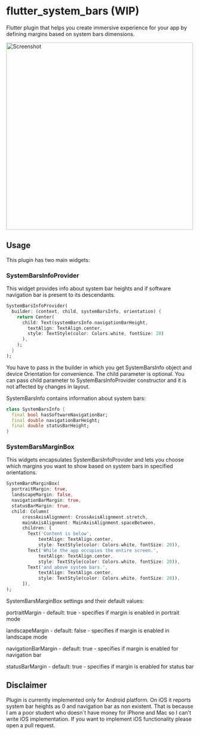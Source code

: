 # flutter_system_bars (WIP)

Flutter plugin that helps you create immersive experience for your app by defining margins based on system bars dimensions.

<img src="https://i.imgur.com/tfOu1bF.png" width="500" alt="Screenshot">

## Usage

This plugin has two main widgets:

### SystemBarsInfoProvider

This widget provides info about system bar heights and if software navigation bar is present to its descendants.

```dart
SystemBarsInfoProvider(
  builder: (context, child, systemBarsInfo, orientation) {
    return Center(
      child: Text(systemBarsInfo.navigationBarHeight, 
        textAlign: TextAlign.center, 
        style: TextStyle(color: Colors.white, fontSize: 20)
      ),
    );
  }
);
```

You have to pass in the builder in which you get SystemBarsInfo object and device Orientation for convenience.
The child parameter is optional. You can pass child parameter to SystemBarsInfoProvider constructor and it is not affected by changes in layout.

SystemBarsInfo contains information about system bars:

```dart
class SystemBarsInfo {
  final bool hasSoftwareNavigationBar;
  final double navigationBarHeight;
  final double statusBarHeight;
}
```

### SystemBarsMarginBox

This widgets encapsulates SystemBarsInfoProvider and lets you choose which margins you want to show based on system bars in specified orientations.

```dart
SystemBarsMarginBox(
  portraitMargin: true,
  landscapeMargin: false,
  navigationBarMargin: true,
  statusBarMargin: true,
  child: Column(
      crossAxisAlignment: CrossAxisAlignment.stretch,
      mainAxisAlignment: MainAxisAlignment.spaceBetween,
      children: [
        Text('Content is below',
            textAlign: TextAlign.center,
            style: TextStyle(color: Colors.white, fontSize: 20)),
        Text('While the app occupies the entire screen.',
            textAlign: TextAlign.center,
            style: TextStyle(color: Colors.white, fontSize: 20)),
        Text('and above system bars.',
            textAlign: TextAlign.center,
            style: TextStyle(color: Colors.white, fontSize: 20)),
      ]),
);
```
SystemBarsMarginBox settings and their default values:

portraitMargin - default: true - specifies if margin is enabled in portrait mode

landscapeMargin - default: false - specifies if margin is enabled in landscape mode

navigationBarMargin - default: true - specifies if margin is enabled for navigation bar

statusBarMargin - default: true - specifies if margin is enabled for status bar

## Disclaimer

Plugin is currently implemented only for Android platform. On iOS it reports system bar heights as 0 and navigation bar as non existent. That is because I am a poor student who doesn´t have money for iPhone and Mac so I can't write iOS implementation. If you want to implement iOS functionality please open a pull request.
